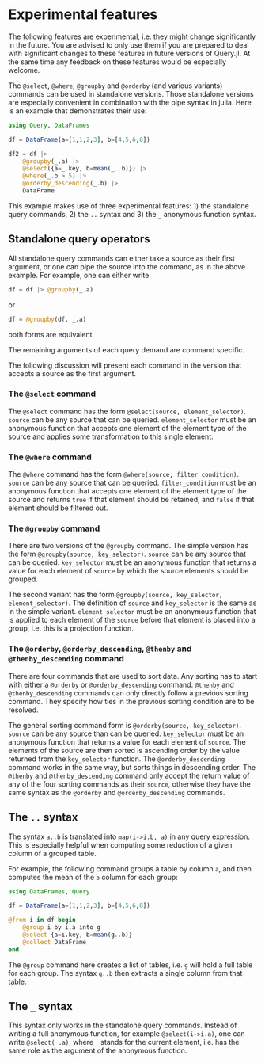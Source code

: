 # Experimental features

The following features are experimental, i.e. they might change significantly
in the future. You are advised to only use them if you are prepared to
deal with significant changes to these features in future versions of
Query.jl. At the same time any feedback on these features would be
especially welcome.

The `@select`, `@where`, `@groupby` and `@orderby` (and various variants)
commands can be used in standalone versions. Those standalone versions
are especially convenient in combination with the pipe syntax in julia.
Here is an example that demonstrates their use:

```julia
using Query, DataFrames

df = DataFrame(a=[1,1,2,3], b=[4,5,6,8])

df2 = df |>
    @groupby(_.a) |>
    @select({a=_.key, b=mean(_..b)}) |>
    @where(_.b > 5) |>
    @orderby_descending(_.b) |>
    DataFrame
```

This example makes use of three experimental features: 1) the standalone
query commands, 2) the `..` syntax and 3) the `_` anonymous function syntax.

## Standalone query operators

All standalone query commands can either take a source as their first
argument, or one can pipe the source into the command, as in the above
example. For example, one can either write

```julia
df = df |> @groupby(_.a)
```
or
```julia
df = @groupby(df, _.a)
```
both forms are equivalent.

The remaining arguments of each query demand are command specific.

The following discussion will present each command in the version that
accepts a source as the first argument.

### The `@select` command

The `@select` command has the form `@select(source, element_selector)`.
`source` can be any source that can be queried. `element_selector` must
be an anonymous function that accepts one element of the element type of
the source and applies some transformation to this single element.

### The `@where` command

The `@where` command has the form `@where(source, filter_condition)`.
`source` can be any source that can be queried. `filter_condition` must
be an anonymous function that accepts one element of the element type of
the source and returns `true` if that element should be retained, and
`false` if that element should be filtered out.

### The `@groupby` command

There are two versions of the `@groupby` command. The simple version has
the form `@groupby(source, key_selector)`. `source` can be any source
that can be queried. `key_selector` must be an anonymous function that
returns a value for each element of `source` by which the source elements
should be grouped.

The second variant has the form `@groupby(source, key_selector, element_selector)`.
The definition of `source` and `key_selector` is the same as in the simple
variant. `element_selector` must be an anonymous function that is applied
to each element of the `source` before that element is placed into a group,
i.e. this is a projection function.

### The `@orderby`, `@orderby_descending`, `@thenby` and `@thenby_descending` command

There are four commands that are used to sort data. Any sorting has to
start with either a `@orderby` or `@orderby_descending` command. `@thenby`
and `@thenby_descending` commands can only directly follow a previous sorting
command. They specify how ties in the previous sorting condition are to be
resolved.

The general sorting command form is `@orderby(source, key_selector)`.
`source` can be any source than can be queried. `key_selector` must be an
anonymous function that returns a value for each element of `source`. The
elements of the source are then sorted is ascending order by the value
returned from the `key_selector` function. The `@orderby_descending`
command works in the same way, but sorts things in descending order. The
`@thenby` and `@thenby_descending` command only accept the return value
of any of the four sorting commands as their `source`, otherwise they have
the same syntax as the `@orderby` and `@orderby_descending` commands.

## The `..` syntax

The syntax `a..b` is translated into `map(i->i.b, a)` in any query
expression. This is especially helpful when computing some reduction of
a given column of a grouped table.

For example, the following command groups a table by column `a`, and then
computes the mean of the `b` column for each group:

```julia
using DataFrames, Query

df = DataFrame(a=[1,1,2,3], b=[4,5,6,8])

@from i in df begin
    @group i by i.a into g
    @select {a=i.key, b=mean(g..b)}
    @collect DataFrame
end
```

The `@group` command here creates a list of tables, i.e. `g` will hold
a full table for each group. The syntax `g..b` then extracts a single
column from that table.

## The `_` syntax

This syntax only works in the standalone query commands. Instead of writing
a full anonymous function, for example `@select(i->i.a)`, one can write
`@select(_.a)`, where `_` stands for the current element, i.e. has the
same role as the argument of the anonymous function.
